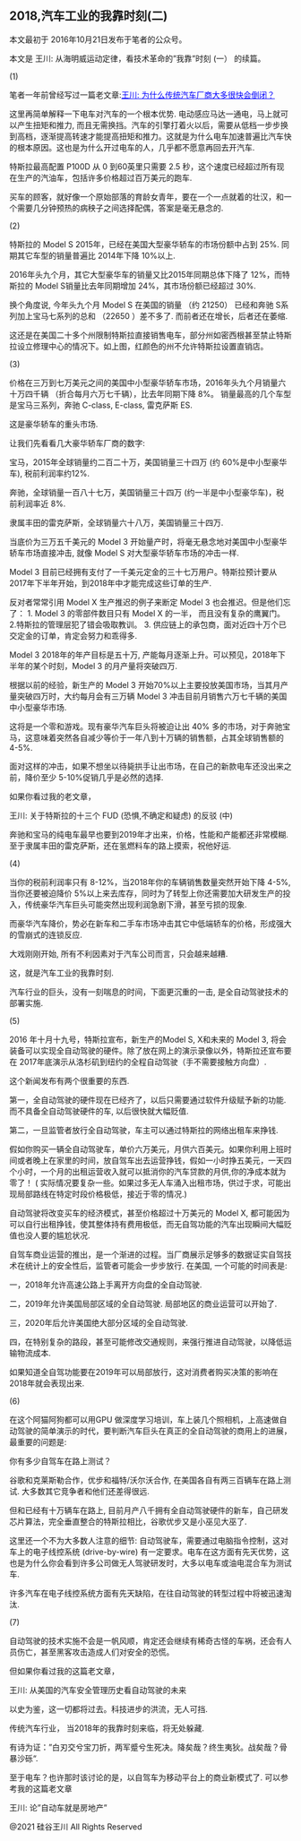 ## 2018,汽车工业的我靠时刻(二)

本文最初于 2016年10月21日发布于笔者的公众号。

本文是 王川: 从海明威运动定律，看技术革命的&#8221;我靠&#8221;时刻 (一） 的续篇。

(1)

笔者一年前曾经写过一篇老文章:<a style="color: #0000ff;" href="https://chuan.us/archives/221">王川:
为什么传统汽车厂商大多很快会倒闭？</a>

这里再简单解释一下电车对汽车的一个根本优势. 电动感应马达一通电，马上就可以产生扭矩和推力,
而且无需换挡。汽车的引擎打着火以后，需要从低档一步步换到高档，逐渐提高转速才能提高扭矩和推力。这就是为什么电车加速普遍比汽车快的根本原因。这也是为什么开过电车的人，几乎都不愿意再回去开汽车.

特斯拉最高配置 P100D 从 0 到60英里只需要 2.5 秒，这个速度已经超过所有现在生产的汽油车，包括许多价格超过百万美元的跑车.

买车的顾客，就好像一个原始部落的育龄女青年，要在一个一点就着的壮汉，和一个需要几分钟预热的病秧子之间选择配偶，答案是毫无悬念的.

(2)

特斯拉的 Model S 2015年，已经在美国大型豪华轿车的市场份额中占到 25%. 同期其它车型的销量普遍比 2014年下降 10%以上.

2016年头九个月，其它大型豪华车的销量又比2015年同期总体下降了 12%，而特斯拉的 Model S销量比去年同期增加 24%，其市场份额已经超过
30%.

换个角度说, 今年头九个月 Model S 在美国的销量 （约 21250） 已经和奔驰 S系列加上宝马七系列的总和 （22650 ）差不多了.
而前者还在增长，后者还在萎缩.

这还是在美国二十多个州限制特斯拉直接销售电车，部分州如密西根甚至禁止特斯拉设立修理中心的情况下。如上图，红颜色的州不允许特斯拉设置直销店。

(3)

价格在三万到七万美元之间的美国中小型豪华轿车市场，2016年头九个月销量六十万四千辆 （折合每月六万七千辆），比去年同期下降 8%。
销量最高的几个车型是宝马三系列，奔驰 C-class, E-class, 雷克萨斯 ES.

这是豪华轿车的重头市场.

让我们先看看几大豪华轿车厂商的数字:

宝马，2015年全球销量约二百二十万，美国销量三十四万 (约 60%是中小型豪华车), 税前利润率约12%.

奔驰，全球销量一百八十七万，美国销量三十四万 (约一半是中小型豪华车)，税前利润率近 8%.

隶属丰田的雷克萨斯，全球销量六十八万，美国销量三十四万.

当底价为三万五千美元的 Model 3 开始量产时，将毫无悬念地对美国中小型豪华轿车市场直接冲击, 就像 Model S 对大型豪华轿车市场的冲击一样.

Model 3 目前已经拥有支付了一千美元定金的三十七万用户。特斯拉预计要从 2017年下半年开始，到2018年中才能完成这些订单的生产.

反对者常常引用 Model X 生产推迟的例子来断定 Model 3 也会推迟。但是他们忘了： 1. Model 3 的零部件数目只有 Model X 的一半，
而且没有复杂的鹰翼门。 2.特斯拉的管理层犯了错会吸取教训。 3. 供应链上的承包商，面对近四十万个已交定金的订单，肯定会努力和乖得多.

Model 3 2018年的年产目标是五十万, 产能每月逐渐上升。可以预见，2018年下半年的某个时刻，Model 3 的月产量将突破四万.

根据以前的经验，新生产的 Model 3 开始70%以上主要投放美国市场，当其月产量突破四万时，大约每月会有三万辆 Model 3
冲击目前月销售六万七千辆的美国中小型豪华市场.

这将是一个零和游戏。现有豪华汽车巨头将被迫让出 40% 多的市场，对于奔驰宝马，这意味着突然各自减少等价于一年八到十万辆的销售额，占其全球销售额的
4-5%.

面对这样的冲击，如果不想坐以待毙拱手让出市场，在自己的新款电车还没出来之前，降价至少 5-10%促销几乎是必然的选择.

如果你看过我的老文章，

王川: 关于特斯拉的十三个 FUD (恐惧,不确定和疑虑) 的反驳 (中)

奔驰和宝马的纯电车最早也要到2019年才出来，价格，性能和产能都还非常模糊. 至于隶属丰田的雷克萨斯，还在氢燃料车的路上摸索，祝他好运.

(4)

当你的税前利润率只有 8-12%，当2018年你的车辆销售数量突然开始下降 4-5%, 当你还要被迫降价
5%以上来去库存，同时为了转型上你还需要加大研发生产的投入，传统豪华汽车巨头可能突然出现利润急剧下滑，甚至亏损的现象.

而豪华汽车降价，势必在新车和二手车市场冲击其它中低端轿车的价格，形成强大的雪崩式的连锁反应.

大戏刚刚开始, 所有不利因素对于汽车公司而言，只会越来越糟.

这，就是汽车工业的我靠时刻.

汽车行业的巨头，没有一刻喘息的时间，下面更沉重的一击, 是全自动驾驶技术的部署实施.

(5)

2016 年十月十九号，特斯拉宣布，新生产的Model S, X和未来的 Model 3, 将会装备可以实现全自动驾驶的硬件。除了放在网上的演示录像以外，特斯拉还宣布要在
2017年底演示从洛杉矶到纽约的全程自动驾驶（手不需要接触方向盘）.

这个新闻发布有两个很重要的东西.

第一，全自动驾驶的硬件现在已经齐了，以后只需要通过软件升级赋予新的功能. 而不具备全自动驾驶硬件的车, 以后很快就大幅贬值.

第二，一旦监管者放行全自动驾驶，车主可以通过特斯拉的网络出租车来挣钱.

假如你购买一辆全自动驾驶车，单价六万美元，月供六百美元。如果你利用上班时间或者晚上在家里的时间，放自驾车出去运营挣钱，假如一小时挣五美元，一天四个小时，一个月的出租运营收入就可以抵消你的汽车贷款的月供,你的净成本就为零了！ (
实际情况要复杂一些。如果过多无人车涌入出租市场，供过于求，可能出现局部路线在特定时段价格极低，接近于零的情况.)

自动驾驶将改变买车的经济模式，甚至价格超过十万美元的 Model X, 都可能因为可以自行出租挣钱，使其整体持有费用极低，而无自驾功能的汽车出现瞬间大幅贬值也没人要的尴尬状况.

自驾车商业运营的推出，是一个渐进的过程。当厂商展示足够多的数据证实自驾技术在统计上的安全性后，监管者可能会一步步放行. 在美国,
一个可能的时间表是:

一，2018年允许高速公路上手离开方向盘的全自动驾驶.

二，2019年允许美国局部区域的全自动驾驶. 局部地区的商业运营可以开始了.

三，2020年后允许美国绝大部分区域的全自动驾驶.

四，在特别复杂的路段，甚至可能修改交通规则，来强行推进自动驾驶，以降低运输物流成本.

如果知道全自驾功能要在2019年可以局部放行，这对消费者购买决策的影响在2018年就会表现出来.

(6)

在这个阿猫阿狗都可以用GPU
做深度学习培训，车上装几个照相机，上高速做自动驾驶的简单演示的时代，要判断汽车巨头在真正的全自动驾驶的商用上的进展，最重要的问题是:

你有多少自驾车在路上测试？

谷歌和克莱斯勒合作，优步和福特/沃尔沃合作, 在美国各自有两三百辆车在路上测试. 大多数其它竞争者和他们还差得很远.

但和已经有十万辆车在路上, 目前月产八千拥有全自动驾驶硬件的新车，自己研发芯片算法，完全垂直整合的特斯拉相比，谷歌优步又是小巫见大巫了.

这里还一个不为大多数人注意的细节: 自动驾驶车，需要通过电脑指令控制，这对车上的电子线控系统 (drive-by-wire)
有一定要求。电车在这方面有先天优势，这也是为什么你会看到许多公司做无人驾驶研发时，大多以电车或油电混合车为测试车.

许多汽车在电子线控系统方面有先天缺陷，在往自动驾驶的转型过程中将被迅速淘汰.

(7)

自动驾驶的技术实施不会是一帆风顺，肯定还会继续有稀奇古怪的车祸，还会有人员伤亡，甚至黑客攻击造成人们对安全的恐慌。

但如果你看过我的这篇老文章，

王川: 从美国的汽车安全管理历史看自动驾驶的未来

以史为鉴，这一切都将过去。科技进步的洪流，无人可挡.

传统汽车行业， 当2018年的我靠时刻来临，将无处躲藏.

有诗为证：”白刃交兮宝刀折，两军蹙兮生死决。降矣哉？终生夷狄。战矣哉？骨暴沙砾“.

至于电车？也许那时该讨论的是，以自驾车为移动平台上的商业新模式了. 可以参考我的这篇老文章

王川: 论&#8221;自动车就是房地产&#8221;

@2021 硅谷王川 All Rights Reserved

